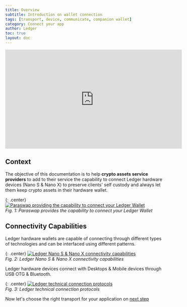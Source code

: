```yaml
---
title: Overview
subtitle: Introduction on wallet connection
tags: [transport, device, communicate, companion wallet]
category: Connect your app
author: Ledger
toc: true
layout: doc
---
```


<div class="uk-text-center">
	<iframe width="560" height="315" src="https://www.youtube.com/embed/AbiSOalYPHI?controls=0" title="YouTube video player" frameborder="0" allow="accelerometer; autoplay; clipboard-write; encrypted-media; gyroscope; picture-in-picture" allowfullscreen></iframe>
</div>

## Context
The objective of this documentation is to help **crypto assets service providers** to add to their service the capability to connect Ledger hardware devices (Nano S & Nano X) to preserve clients' self custody and always let them keep crypto assets in their hardware wallet.

{: .center}
[![Paraswap providing the capability to connect your Ledger Wallet](../images/overview.png)](../images/overview.png)  
*Fig. 1: Paraswap provides the capability to connect your Ledger Wallet*

## Connectivity Capabilities
Ledger hardware wallets are capable of connecting through different types of technologies and can be interfaced using different patterns. 

{: .center}
[![Ledger Nano S & Nano X connectivity capabilities](../images/connectivity1.png)](../images/connectivity1.png)  
*Fig. 2: Ledger Nano S & Nano X connectivity capabilities*

Ledger hardware devices connect with Desktops & Mobile devices through USB OTG & Bluetooth.

{: .center}
[![Ledger technical connection protocols](../images/connectivity2.png)](../images/connectivity2.png)  
*Fig. 3: Ledger technical connection protocols*

Now let's choose the right transport for your application on [next step](../choose-the-transport)
